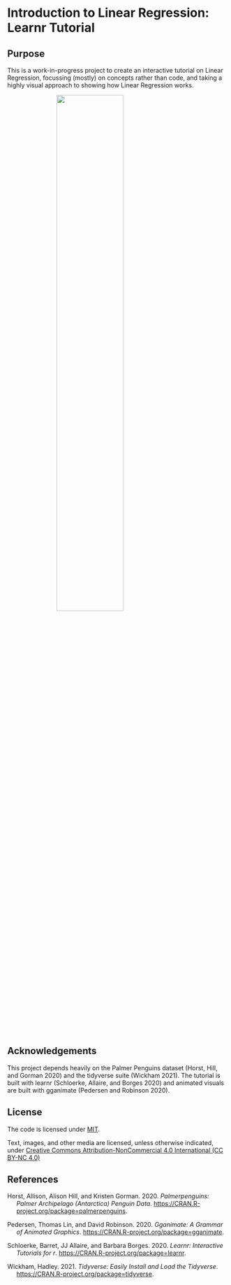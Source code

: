 Introduction to Linear Regression: Learnr Tutorial
================

<!-- badges: start -->
<!-- badges: end -->

## Purpose

This is a work-in-progress project to create an interactive tutorial on
Linear Regression, focussing (mostly) on concepts rather than code, and
taking a highly visual approach to showing how Linear Regression works.

<img src="C:/Users/Thomas/Documents/projects/learnr-linear-regression/Rmd/linear-regression/images/linear-regression-anim-001.gif" width="55%" style="display: block; margin: auto;" />

## Acknowledgements

This project depends heavily on the Palmer Penguins dataset (Horst,
Hill, and Gorman 2020) and the tidyverse suite (Wickham 2021). The
tutorial is built with learnr (Schloerke, Allaire, and Borges 2020) and
animated visuals are built with gganimate (Pedersen and Robinson 2020).

## License

The code is licensed under
[MIT](https://github.com/tfzrch/learnr-linear-regression/blob/main/LICENSE).

Text, images, and other media are licensed, unless otherwise indicated,
under [Creative Commons Attribution-NonCommercial 4.0 International (CC
BY-NC 4.0)](https://creativecommons.org/licenses/by-nc/4.0/)

## References

<div id="refs" class="references csl-bib-body hanging-indent">

<div id="ref-R-palmerpenguins" class="csl-entry">

Horst, Allison, Alison Hill, and Kristen Gorman. 2020. *Palmerpenguins:
Palmer Archipelago (Antarctica) Penguin Data*.
<https://CRAN.R-project.org/package=palmerpenguins>.

</div>

<div id="ref-R-gganimate" class="csl-entry">

Pedersen, Thomas Lin, and David Robinson. 2020. *Gganimate: A Grammar of
Animated Graphics*. <https://CRAN.R-project.org/package=gganimate>.

</div>

<div id="ref-R-learnr" class="csl-entry">

Schloerke, Barret, JJ Allaire, and Barbara Borges. 2020. *Learnr:
Interactive Tutorials for r*.
<https://CRAN.R-project.org/package=learnr>.

</div>

<div id="ref-R-tidyverse" class="csl-entry">

Wickham, Hadley. 2021. *Tidyverse: Easily Install and Load the
Tidyverse*. <https://CRAN.R-project.org/package=tidyverse>.

</div>

</div>
